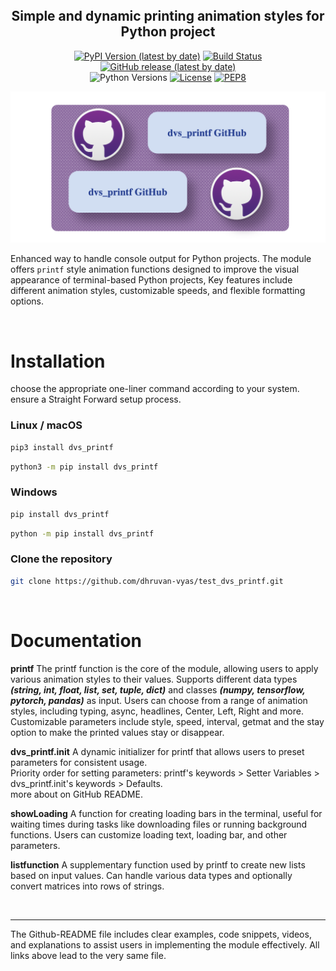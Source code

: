 
<div class="onelinetext" align="center" style="padding-top:35px;">
<h2>Simple and dynamic printing animation styles for Python project</h2> 

[![PyPI Version (latest by date)](https://badge.fury.io/py/test-dvs-printf.svg?cachebuster=1)](https://badge.fury.io/py/dvs-printf)
[![Build Status](https://github.com/dhruvan-vyas/dvs_printf/actions/workflows/module_test.yml/badge.svg)](https://github.com/dhruvan-vyas/dvs_printf/actions)
[![GitHub release (latest by date)](https://img.shields.io/github/v/release/dhruvan-vyas/dvs_printf)](https://github.com/dhruvan-vyas/dvs_printf/releases/tag/v1.3)<br>
![Python Versions](https://img.shields.io/badge/python-3.10%20%7C%203.11%20%7C%203.12-blue)
[![License](https://img.shields.io/badge/license-MIT-blue.svg)](https://github.com/dhruvan-vyas/dvs_printf/blob/main/LICENSE)
[![PEP8](https://img.shields.io/badge/PEP8-compliant-brightgreen.svg)](https://www.python.org/dev/peps/pep-0008/) 
</div> 

<a href="https://github.com/dhruvan-vyas/dvs_printf">
<img src="https://github.com/dhruvan-vyas/dvs_printf/blob/main/card.png?raw=true"><br></a>


Enhanced way to handle console output for Python projects. The module offers `printf` style animation 
functions designed to improve the visual appearance of terminal-based Python projects, 
Key features include different animation styles, customizable speeds, and flexible formatting options.

<br>

# Installation
choose the appropriate one-liner command according to your system. \
ensure a Straight Forward setup process. 

### Linux / macOS
```bash
pip3 install dvs_printf
``` 
```bash
python3 -m pip install dvs_printf
```

### Windows
```bash
pip install dvs_printf 
```
```bash
python -m pip install dvs_printf
```


### **Clone the repository**
```bash
git clone https://github.com/dhruvan-vyas/test_dvs_printf.git
```

<br>

# Documentation

<a style="text-decoration:none" href="https://github.com/dhruvan-vyas/dvs_printf?tab=readme-ov-file#printf-function" >**printf**</a> The printf function is the core of the module, 
allowing users to apply various animation styles to their values. Supports different data types 
***(string, int, float, list, set, tuple, dict)*** and classes ***(numpy, tensorflow, pytorch, pandas)*** as input. 
Users can choose from a range of animation styles, including typing, async, headlines, Center, Left, Right and more. 
Customizable parameters include style, speed, interval, getmat and the stay option to make the printed values stay or disappear. 

<a style="text-decoration:none" href="https://github.com/dhruvan-vyas/dvs_printf?tab=readme-ov-file#dvs_printfinit-method" >**dvs_printf.init**</a> A dynamic initializer for printf that allows users to preset parameters for consistent usage.  
Priority order for setting parameters: printf's keywords > Setter Variables > dvs_printf.init's keywords > Defaults. <br>
more about on GitHub README.

<a style="text-decoration:none" href="https://github.com/dhruvan-vyas/dvs_printf?tab=readme-ov-file#showloding-function" > **showLoading**</a> A function for creating loading bars in the terminal, 
useful for waiting times during tasks like downloading files or running background functions. 
Users can customize loading text, loading bar, and other parameters. 

<a style="text-decoration:none" href="https://github.com/dhruvan-vyas/dvs_printf?tab=readme-ov-file#listfunction" >**listfunction**</a> A supplementary function used by printf to 
create new lists based on input values. Can handle various data types and optionally convert matrices into rows of strings. 

<br>

***

The <a style="text-decoration:none" href="https://github.com/dhruvan-vyas/dvs_printf#dvs_printf" >Github-README</a> file includes clear examples, code snippets, videos, 
and explanations to assist users in implementing the module effectively. 
All links above lead to the very same file.



